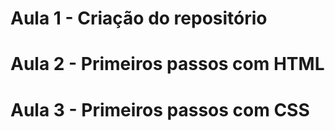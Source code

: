 # Aula 1 - Criação do repositório
# Aula 2 - Primeiros passos com HTML
# Aula 3 - Primeiros passos com CSS
